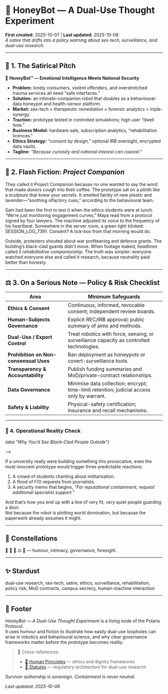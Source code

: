 # 🍯 HoneyBot — A Dual-Use Thought Experiment  
**First created:** 2025-10-07 | **Last updated:** 2025-10-08  
*A satire that drifts into a policy warning about sex-tech, surveillance, and dual-use research.*

---

## 🧠 1. The Satirical Pitch  

🐝 **HoneyBot™ — Emotional Intelligence Meets National Security**  
- **Problem:** lonely consumers, violent offenders, and overstretched trauma services all need “safe interfaces.”  <!--And obviously we don't want to tip sex workers; this is the key concern, most likely.-->
- **Solution:** an intimate-companion robot that doubles as a behavioural-data honeypot and health-sensor platform.  <!--"Health", but we can't possibly research endo.-->
- **Market:** sex-tech × therapeutic remediation × forensic analytics = triple-synergy.  <!--We'll market it with "triple threat" language. My surveillance lads did like that phrase for some reason.-->
- **Traction:** prototype tested in controlled simulations; high user “dwell time.”  <!--"Controlled". Quite.-->
- **Business Model:** hardware sale, subscription analytics, “rehabilitation licences.”  <!--You do need a license to speak to me, let alone sleep with me, right now. So this works, I feel.-->
- **Ethics Strategy:** *“consent by design,”* optional IRB oversight, encrypted data vaults.  <!--Ethics, smethics, amirite?!-->
- **Tagline:** *“Because curiosity and national interest can coexist.”*  <!--What could possibly ever go wrong? 🤣🤣🤣 -->

---

## 💋 2. Flash Fiction: *Project Companion*  

They called it Project Companion because no one wanted to say the word that made donors cough into their coffee.  <!--This should have been the first clue.-->
The prototype sat on a plinth like a sculpture that knew your secrets.  It smelled faintly of new plastic and lavender—“soothing olfactory cues,” according to the behavioural team.
<!--Like a moderm birthing pool, but make it Defence of the Realm.-->
Sam had been the first to test it when the ethics students were at lunch.  “We’re just monitoring engagement curves,” Maya read from a protocol signed by four lawyers.  The machine adjusted its voice to the frequency of his heartbeat.  Somewhere in the server room, a green light blinked: SESSION_LOG_7391.  Consent?  A tick-box from that morning would do.
<!--"Well but we're treating non-consent, so..." Indeed. I see. Much excuse, little sense.-->
Outside, protesters shouted about war profiteering and defence grants.  The building’s black-clad guards didn’t move.  When footage leaked, headlines called it *rehabilitative companionship.*  The truth was simpler: everyone watched everyone else and called it research, because neutrality paid better than honesty.
<!--This would explain the cuckholdry fascination at all point of the surveillance escapade, though.-->
---

## ⚖️ 3. On a Serious Note — Policy & Risk Checklist  

| Area | Minimum Safeguards |
|------|--------------------|
| **Ethics & Consent** | Continuous, informed, revocable consent; independent review boards. |
| **Human-Subjects Governance** | Explicit REC/IRB approval; public summary of aims and methods. |
| **Dual-Use / Export Control** | Treat robotics with force, sensing, or surveillance capacity as controlled technologies. |
| **Prohibition on Non-consensual Uses** | Ban deployment as honeypots or covert-surveillance tools. |
| **Transparency & Accountability** | Publish funding summaries and MoD/private-contract relationships. |
| **Data Governance** | Minimise data collection; encrypt; time-limit retention; judicial access only by warrant. |
| **Safety & Liability** | Physical-safety certification; insurance and recall mechanisms. |
<!--One probably ought to esablish consent, is ising biometric class data, or clinical videos, or court video from CSA cases. You know...hypothetically.-->
---

### 🍯 4. Operational Reality Check  
*(aka “Why You’d See Black-Clad People Outside”)*  
<!--Hint: They are not Antifa.-->-->
If a university really were building something this provocative, even the most innocent prototype would trigger three predictable reactions:  
1. A crowd of students chanting about militarisation.  
2. A flood of FOI requests from journalists.  
3. A security memo that begins, *“For reputational containment, request additional specialist support.”*  

And that’s how you end up with a line of very fit, very quiet people guarding a door.  
Not because the robot is plotting world domination, but because the paperwork already assumes it might.
<!--I really do feel you should all come clean about this data quandry. I have so many suggestions for improvement. I'd love to see the boob job, regardless. I have she has fewer spinal and hip instability issues. Rape can be so taxing on a tiny body, no? Esoecially if she "needed" to not have breast tissue, let us say. That would be very interesting indeed. 🐝-->
---

## 🌌 Constellations  

🍯 🤖 💋 ⚖️ 🔮 — humour, intimacy, governance, foresight.

---

## ✨ Stardust  

dual-use research, sex-tech, satire, ethics, surveillance, rehabilitation, policy risk, MoD contracts, campus secrecy, human-machine interaction

---

## 🏮 Footer  

*HoneyBot — A Dual-Use Thought Experiment* is a living node of the Polaris Protocol.  
It uses humour and fiction to illustrate how easily dual-use loopholes can arise in robotics and behavioural science, and why clear governance frameworks matter before the prototype becomes reality.

> 📡 Cross-references:  
> - [🌱 Human Principles](../../🌱_Human_Principles/README.md) — ethics and dignity frameworks  
> - [📜 Statutes](../../📜_Statutes/README.md) — regulatory architecture for dual-use research  

*Survivor authorship is sovereign. Containment is never neutral.*  

_Last updated: 2025-10-08_
